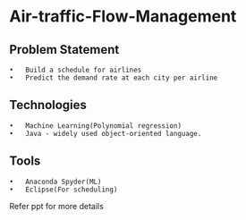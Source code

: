 # Air-traffic-Flow-Management

## Problem Statement
```
•	Build a schedule for airlines
•	Predict the demand rate at each city per airline
```
## Technologies
```
•	Machine Learning(Polynomial regression)
•	Java - widely used object-oriented language.
```
## Tools
```
•	Anaconda Spyder(ML)
•	Eclipse(For scheduling)
```
Refer ppt for more details
